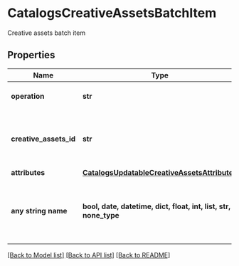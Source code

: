 # CatalogsCreativeAssetsBatchItem

Creative assets batch item

## Properties
Name | Type | Description | Notes
------------ | ------------- | ------------- | -------------
**operation** | **str** |  | defaults to "DELETE"
**creative_assets_id** | **str** | The catalog creative assets id in the merchant namespace | [optional] 
**attributes** | [**CatalogsUpdatableCreativeAssetsAttributes**](CatalogsUpdatableCreativeAssetsAttributes.md) |  | [optional] 
**any string name** | **bool, date, datetime, dict, float, int, list, str, none_type** | any string name can be used but the value must be the correct type | [optional]

[[Back to Model list]](../README.md#documentation-for-models) [[Back to API list]](../README.md#documentation-for-api-endpoints) [[Back to README]](../README.md)


